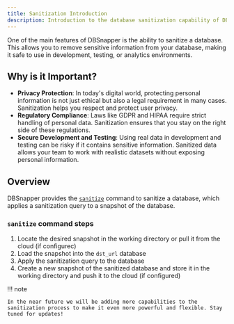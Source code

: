 ```yaml
---
title: Sanitization Introduction
description: Introduction to the database sanitization capability of DBSnapper.
---
```


One of the main features of DBSnapper is the ability to sanitize a database. This allows you to remove sensitive information from your database, making it safe to use in development, testing, or analytics environments.

## Why is it Important?

- **Privacy Protection**: In today's digital world, protecting personal information is not just ethical but also a legal requirement in many cases. Sanitization helps you respect and protect user privacy.
- **Regulatory Compliance**: Laws like GDPR and HIPAA require strict handling of personal data. Sanitization ensures that you stay on the right side of these regulations.
- **Secure Development and Testing**: Using real data in development and testing can be risky if it contains sensitive information. Sanitized data allows your team to work with realistic datasets without exposing personal information.

## Overview

DBSnapper provides the [`sanitize`](../commands/sanitize.md) command to sanitize a database, which applies a sanitization query to a snapshot of the database.

### `sanitize` command steps

1. Locate the desired snapshot in the working directory or pull it from the cloud (if configurec)
2. Load the snapshot into the `dst_url` database
3. Apply the sanitization query to the database
4. Create a new snapshot of the sanitized database and store it in the working directory and push it to the cloud (if configured)

<!-- prettier-ignore-start -->

!!! note

    In the near future we will be adding more capabilities to the sanitization process to make it even more powerful and flexible. Stay tuned for updates!

<!-- prettier-ignore-end -->
